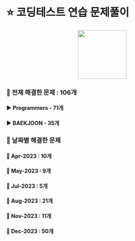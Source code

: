 # ⭐ 코딩테스트 연습 문제풀이
<div align="center"><img src="https://github.com/ChaeYami/ChaeYami/assets/120750451/7c8742a2-96f5-4f80-948f-fc5fc8afdcd2" width="128"/></div>

### 📑 전체 해결한 문제 : 106개
#### ▶️ Programmers - 71개
#### ▶️ BAEKJOON - 35개


### 📑 날짜별 해결한 문제 
#### 💜 Apr-2023 : 10개
#### 💜 May-2023 : 9개
#### 💜 Jul-2023 : 5개
#### 💜 Aug-2023 : 21개
#### 💜 Nov-2023 : 11개
#### 💜 Dec-2023 : 50개

